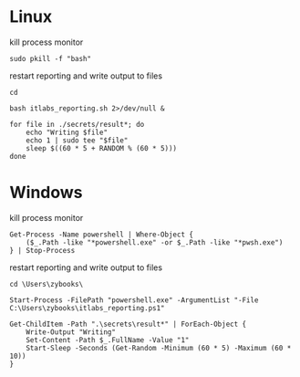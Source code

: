 # Linux
kill process monitor
```
sudo pkill -f "bash"
```
restart reporting and write output to files
```
cd

bash itlabs_reporting.sh 2>/dev/null &

for file in ./secrets/result*; do
    echo "Writing $file"
    echo 1 | sudo tee "$file"  
    sleep $((60 * 5 + RANDOM % (60 * 5)))
done
```

# Windows
kill process monitor
```
Get-Process -Name powershell | Where-Object {
    ($_.Path -like "*powershell.exe" -or $_.Path -like "*pwsh.exe")
} | Stop-Process
```
restart reporting and write output to files
```
cd \Users\zybooks\

Start-Process -FilePath "powershell.exe" -ArgumentList "-File C:\Users\zybooks\itlabs_reporting.ps1"

Get-ChildItem -Path ".\secrets\result*" | ForEach-Object {
    Write-Output "Writing"
    Set-Content -Path $_.FullName -Value "1"
    Start-Sleep -Seconds (Get-Random -Minimum (60 * 5) -Maximum (60 * 10))
}
```
